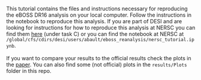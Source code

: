 This tutorial contains the files and instructions necessary for reproducing the eBOSS DR16 analysis on your local computer. Follow the instructions in the notebook to reproduce this analysis. If you are part of DESI and are looking for instructions for how to reproduce this analysis at NERSC you can find them [here](https://desi.lbl.gov/trac/wiki/LymanAlphaWG/ReproduceSDSS/eBOSS_task_force) (under task C) or you can find the notebook at NERSC at  `/global/cfs/cdirs/desi/users/abault/eboss_reanalysis/nersc_tutorial.ipynb`. <br><br> If you want to compare your results to the official results check the plots in the [paper](https://arxiv.org/pdf/2007.08995.pdf). You can also find some (not official) plots in the `results/Plots` folder in this repo.

